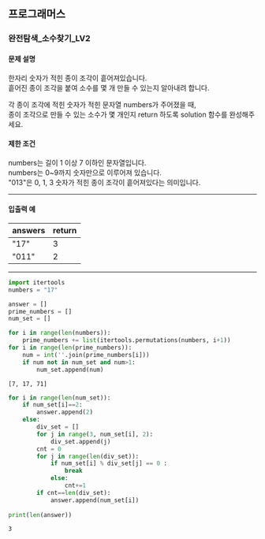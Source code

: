 ## 프로그래머스
### 완전탐색_소수찾기_LV2

#### 문제 설명

한자리 숫자가 적힌 종이 조각이 흩어져있습니다.\
흩어진 종이 조각을 붙여 소수를 몇 개 만들 수 있는지 알아내려 합니다.

각 종이 조각에 적힌 숫자가 적힌 문자열 numbers가 주어졌을 때,\
종이 조각으로 만들 수 있는 소수가 몇 개인지 return 하도록 solution 함수를 완성해주세요.

#### 제한 조건

numbers는 길이 1 이상 7 이하인 문자열입니다.\
numbers는 0~9까지 숫자만으로 이루어져 있습니다.\
"013"은 0, 1, 3 숫자가 적힌 종이 조각이 흩어져있다는 의미입니다.

---

#### 입출력 예

|answers|return|
|---|--|
"17"|3
"011"|2

---


```python
import itertools
numbers = "17"
```


```python
answer = []
prime_numbers = [] 
num_set = [] 

for i in range(len(numbers)):
    prime_numbers += list(itertools.permutations(numbers, i+1))
for i in range(len(prime_numbers)):
    num = int(''.join(prime_numbers[i]))
    if num not in num_set and num>1:
        num_set.append(num)
```




    [7, 17, 71]




```python
for i in range(len(num_set)):
    if num_set[i]==2:
        answer.append(2)
    else:
        div_set = [] 
        for j in range(3, num_set[i], 2):
            div_set.append(j)
        cnt = 0 
        for j in range(len(div_set)):
            if num_set[i] % div_set[j] == 0 :
                break
            else:
                cnt+=1
        if cnt==len(div_set):
            answer.append(num_set[i])
            
print(len(answer))
```

    3
    

